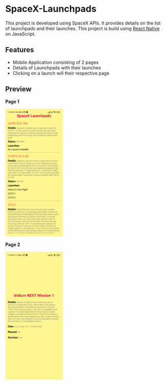 # SpaceX-Launchpads

This project is developed using SpaceX APIs. It provides details on the list of launchpads and their launches. This project is build using [React Native](https://reactnative.dev/) on JavaScript.

## Features

- Mobile Application consisting of 2 pages
- Details of Launchpads with their launches
- Clicking on a launch will their respective page

## Preview

**Page 1**

<img src="assets/page1.jpg" width=180 >

**Page 2**

<img src="assets/page2.jpg" width=180 >
